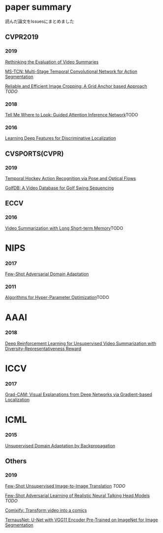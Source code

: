 # paper summary
読んだ論文をIssuesにまとめました

## CVPR2019
### 2019
[Rethinking the Evaluation of Video Summaries](https://github.com/shuto-keio/paper_summary/issues/6)

[MS-TCN: Multi-Stage Temporal Convolutional Network for Action Segmentation](https://github.com/shuto-keio/paper_summary/issues/19)

[Reliable and Efficient Image Cropping: A Grid Anchor based Approach](https://github.com/shuto-keio/paper_summary/issues/14) *TODO*

### 2018
[Tell Me Where to Look: Guided Attention Inference Network](https://github.com/shuto-keio/paper_summary/issues/4)TODO

### 2016
[Learning Deep Features for Discriminative Localization](https://github.com/shuto-keio/paper_summary/issues/10)

## CVSPORTS(CVPR)

### 2019
[Temporal Hockey Action Recognition via Pose and Optical Flows](https://github.com/shuto-keio/paper_summary/issues/17)

[GolfDB: A Video Database for Golf Swing Sequencing](https://github.com/shuto-keio/paper_summary/issues/16)

## ECCV
### 2016
[Video Summarization with Long Short-term Memory](https://github.com/shuto-keio/paper_summary/issues/5)TODO

# NIPS
### 2017
[Few-Shot Adversarial Domain Adaptation](https://github.com/shuto-keio/paper_summary/issues/18)
### 2011

[Algorithms for Hyper-Parameter Optimization](https://github.com/shuto-keio/paper_summary/issues/1)TODO

# AAAI
### 2018
[Deep Reinforcement Learning for Unsupervised Video Summarization with Diversity-Representativeness Reward](https://github.com/shuto-keio/paper_summary/issues/15)

# ICCV
### 2017
[Grad-CAM: Visual Explanations from Deep Networks via Gradient-based Localization](https://github.com/shuto-keio/paper_summary/issues/11)

# ICML
### 2015
[Unsupervised Domain Adaptation by Backpropagation](https://github.com/shuto-keio/paper_summary/issues/9)

## Others
### 2019
[Few-Shot Unsupervised Image-to-Image Translation](https://github.com/shuto-keio/paper_summary/issues/13) *TODO*

[Few-Shot Adversarial Learning of Realistic Neural Talking Head Models](https://github.com/shuto-keio/paper_summary/issues/12) *TODO*

[Comixify: Transform video into a comics](https://github.com/shuto-keio/paper_summary/issues/3)

[TernausNet: U-Net with VGG11 Encoder Pre-Trained on ImageNet for Image Segmentation](https://github.com/shuto-keio/paper_summary/issues/2)
